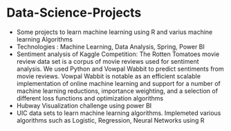 # Data-Science-Projects
- Some projects to learn machine learning using R and varius machine learning Algorithms
- Technologies : Machine Learning, Data Analysis, Spring, Power BI
- Sentiment analysis of Kaggle Competition: The Rotten Tomatoes movie review data set is a corpus of movie reviews used for sentiment analysis. We used Python and Vowpal Wabbit to predict sentiments from movie reviews.
Vowpal Wabbit is notable as an efficient scalable implementation of online machine learning and support for a number of machine learning reductions, importance weighting, and a selection of different loss functions and optimization algorithms
- Hubway Visualization challenge using power BI
- UIC data sets to learn machine learning algorithms. Implemeted various algorithms such as Logistic, Regression, Neural Networks using R
